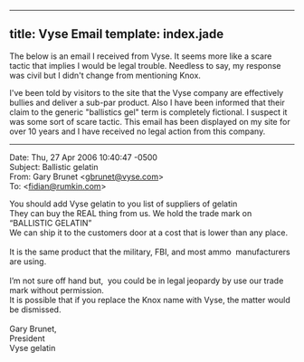 ----
title: Vyse Email
template: index.jade
----

The below is an email I received from Vyse.  It seems more like a scare tactic that implies I would be legal trouble.  Needless to say, my response was civil but I didn't change from mentioning Knox.

I've been told by visitors to the site that the Vyse company are effectively bullies and deliver a sub-par product.  Also I have been informed that their claim to the generic "ballistics gel" term is completely fictional.  I suspect it was some sort of scare tactic.  This email has been displayed on my site for over 10 years and I have received no legal action from this company.

----

Date: Thu, 27 Apr 2006 10:40:47 -0500<br />
Subject: Ballistic gelatin<br />
From: Gary Brunet &lt;gbrunet@vyse.com&gt;<br/>
To: &lt;fidian@rumkin.com&gt;

You should add Vyse gelatin to you list of suppliers of gelatin<br />
They can buy the REAL thing from us. We hold the trade mark on &#8220;BALLISTIC GELATIN&#8221;<br />
We can ship it to the customers door at a cost that is lower than any place. <br />
<br />
It is the same product that the military, FBI, and most ammo &nbsp;manufacturers are using.<br />
<br />
I&#8217;m not sure off hand but, &nbsp;you could be in legal jeopardy by use our trade mark without permission. &nbsp;<br />
It is possible that if you replace the Knox name with Vyse, the matter would be dismissed.<br />
<br />
Gary Brunet,<br />
President<br />
Vyse gelatin<br />
